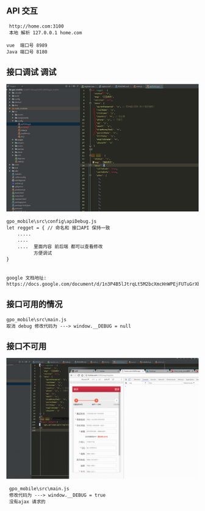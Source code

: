 ## API 交互
     http://home.com:3100
     本地 解析 127.0.0.1 home.com
    
    vue  端口号 8989
    Java 端口号 8180

## 接口调试 调试
![ ](./img/交互数据.PNG)
    
    gpo_mobile\src\config\apiDebug.js
    let regget = { // 命名和 接口API 保持一致
        .....
        ....
        ....  里面内容 前后端 都可以查看修改
              方便调试
    }
    
    
    google 文档地址: 
    https://docs.google.com/document/d/1n3P4B5lJtrqLt5M2bcXmcHnWPEjFUTuGrXb8u8GTyDE/edit#heading=h.pczn03chwuax

## 接口可用的情况
    gpo_mobile\src\main.js
    取消 debug 修改代码为 ---> window.__DEBUG = null
    
    
## 接口不可用
![ ](./img/使用假数据.gif)

     gpo_mobile\src\main.js
     修改代码为 ---> window.__DEBUG = true
     没有ajax 请求的

